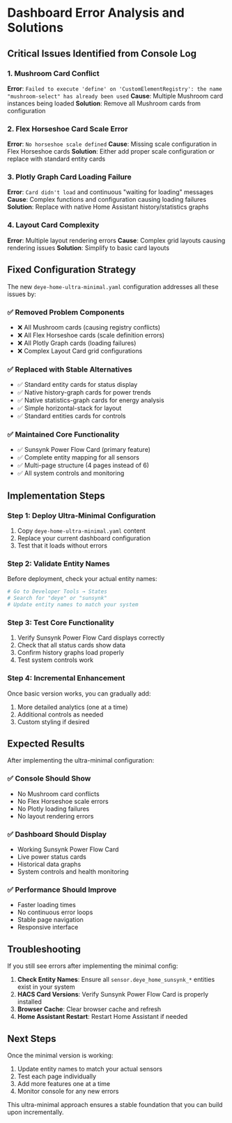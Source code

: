 # Dashboard Error Analysis and Solutions

## Critical Issues Identified from Console Log

### 1. Mushroom Card Conflict
**Error**: `Failed to execute 'define' on 'CustomElementRegistry': the name "mushroom-select" has already been used`
**Cause**: Multiple Mushroom card instances being loaded
**Solution**: Remove all Mushroom cards from configuration

### 2. Flex Horseshoe Card Scale Error
**Error**: `No horseshoe scale defined`
**Cause**: Missing scale configuration in Flex Horseshoe cards
**Solution**: Either add proper scale configuration or replace with standard entity cards

### 3. Plotly Graph Card Loading Failure
**Error**: `Card didn't load` and continuous "waiting for loading" messages
**Cause**: Complex functions and configuration causing loading failures
**Solution**: Replace with native Home Assistant history/statistics graphs

### 4. Layout Card Complexity
**Error**: Multiple layout rendering errors
**Cause**: Complex grid layouts causing rendering issues
**Solution**: Simplify to basic card layouts

## Fixed Configuration Strategy

The new `deye-home-ultra-minimal.yaml` configuration addresses all these issues by:

### ✅ Removed Problem Components
- ❌ All Mushroom cards (causing registry conflicts)
- ❌ All Flex Horseshoe cards (scale definition errors)
- ❌ All Plotly Graph cards (loading failures)
- ❌ Complex Layout Card grid configurations

### ✅ Replaced with Stable Alternatives
- ✅ Standard entity cards for status display
- ✅ Native history-graph cards for power trends
- ✅ Native statistics-graph cards for energy analysis
- ✅ Simple horizontal-stack for layout
- ✅ Standard entities cards for controls

### ✅ Maintained Core Functionality
- ✅ Sunsynk Power Flow Card (primary feature)
- ✅ Complete entity mapping for all sensors
- ✅ Multi-page structure (4 pages instead of 6)
- ✅ All system controls and monitoring

## Implementation Steps

### Step 1: Deploy Ultra-Minimal Configuration
1. Copy `deye-home-ultra-minimal.yaml` content
2. Replace your current dashboard configuration
3. Test that it loads without errors

### Step 2: Validate Entity Names
Before deployment, check your actual entity names:
```yaml
# Go to Developer Tools → States
# Search for "deye" or "sunsynk"
# Update entity names to match your system
```

### Step 3: Test Core Functionality
1. Verify Sunsynk Power Flow Card displays correctly
2. Check that all status cards show data
3. Confirm history graphs load properly
4. Test system controls work

### Step 4: Incremental Enhancement
Once basic version works, you can gradually add:
1. More detailed analytics (one at a time)
2. Additional controls as needed
3. Custom styling if desired

## Expected Results

After implementing the ultra-minimal configuration:

### ✅ Console Should Show
- No Mushroom card conflicts
- No Flex Horseshoe scale errors
- No Plotly loading failures
- No layout rendering errors

### ✅ Dashboard Should Display
- Working Sunsynk Power Flow Card
- Live power status cards
- Historical data graphs
- System controls and health monitoring

### ✅ Performance Should Improve
- Faster loading times
- No continuous error loops
- Stable page navigation
- Responsive interface

## Troubleshooting

If you still see errors after implementing the minimal config:

1. **Check Entity Names**: Ensure all `sensor.deye_home_sunsynk_*` entities exist in your system
2. **HACS Card Versions**: Verify Sunsynk Power Flow Card is properly installed
3. **Browser Cache**: Clear browser cache and refresh
4. **Home Assistant Restart**: Restart Home Assistant if needed

## Next Steps

Once the minimal version is working:
1. Update entity names to match your actual sensors
2. Test each page individually
3. Add more features one at a time
4. Monitor console for any new errors

This ultra-minimal approach ensures a stable foundation that you can build upon incrementally.
